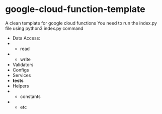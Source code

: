 # google-cloud-function-template
A clean template for google cloud functions
You need to run the index.py file using python3 index.py command
- Data Access:
- - read
- - write
- Validators
- Configs
- Services
- __tests__
- Helpers
- - constants
- - etc

